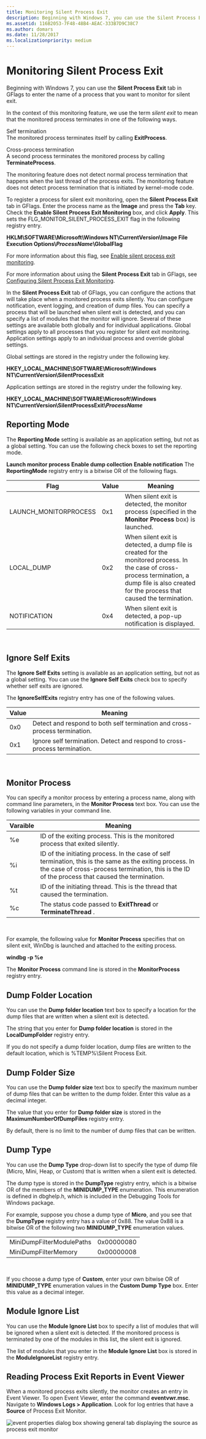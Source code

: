 ```yaml
---
title: Monitoring Silent Process Exit
description: Beginning with Windows 7, you can use the Silent Process Exit tab in GFlags to enter the name of a process that you want to monitor for silent exit.
ms.assetid: 116B2053-7F48-48B4-AEAC-333B7D9C38C7
ms.author: domars
ms.date: 11/28/2017
ms.localizationpriority: medium
---
```


# Monitoring Silent Process Exit


Beginning with Windows 7, you can use the **Silent Process Exit** tab in GFlags to enter the name of a process that you want to monitor for silent exit.

In the context of this monitoring feature, we use the term *silent exit* to mean that the monitored process terminates in one of the following ways.

<span id="Self_termination"></span><span id="self_termination"></span><span id="SELF_TERMINATION"></span>Self termination  
The monitored process terminates itself by calling **ExitProcess**.

<span id="Cross-process_termination"></span><span id="cross-process_termination"></span><span id="CROSS-PROCESS_TERMINATION"></span>Cross-process termination  
A second process terminates the monitored process by calling **TerminateProcess**.

The monitoring feature does not detect normal process termination that happens when the last thread of the process exits. The monitoring feature does not detect process termination that is initiated by kernel-mode code.

To register a process for silent exit monitoring, open the **Silent Process Exit** tab in GFlags. Enter the process name as the **Image** and press the **Tab** key. Check the **Enable Silent Process Exit Monitoring** box, and click **Apply**. This sets the FLG\_MONITOR\_SILENT\_PROCESS\_EXIT flag in the following registry entry.

**HKLM\\SOFTWARE\\Microsoft\\Windows NT\\CurrentVersion\\Image File Execution Options\\*ProcessName*\\GlobalFlag**

For more information about this flag, see [Enable silent process exit monitoring](enable-silent-process-exit-monitoring.md).

For more information about using the **Silent Process Exit** tab in GFlags, see [Configuring Silent Process Exit Monitoring](setting-and-clearing-flags-for-silent-process-exit.md).

In the **Silent Process Exit** tab of GFlags, you can configure the actions that will take place when a monitored process exits silently. You can configure notification, event logging, and creation of dump files. You can specify a process that will be launched when silent exit is detected, and you can specify a list of modules that the monitor will ignore. Several of these settings are available both globally and for individual applications. Global settings apply to all processes that you register for silent exit monitoring. Application settings apply to an individual process and override global settings.

Global settings are stored in the registry under the following key.

**HKEY\_LOCAL\_MACHINE\\SOFTWARE\\Microsoft\\Windows NT\\CurrentVersion\\SilentProcessExit**

Application settings are stored in the registry under the following key.

**HKEY\_LOCAL\_MACHINE\\SOFTWARE\\Microsoft\\Windows NT\\CurrentVersion\\SilentProcessExit\\*ProcessName***

## <span id="Reporting_Mode"></span><span id="reporting_mode"></span><span id="REPORTING_MODE"></span>Reporting Mode


The **Reporting Mode** setting is available as an application setting, but not as a global setting. You can use the following check boxes to set the reporting mode.

**Launch monitor process**
**Enable dump collection**
**Enable notification**
The **ReportingMode** registry entry is a bitwise OR of the following flags.

| Flag                   | Value | Meaning                                                                                                                                                                                            |
|------------------------|-------|----------------------------------------------------------------------------------------------------------------------------------------------------------------------------------------------------|
| LAUNCH\_MONITORPROCESS | 0x1   | When silent exit is detected, the monitor process (specified in the **Monitor Process** box) is launched.                                                                                          |
| LOCAL\_DUMP            | 0x2   | When silent exit is detected, a dump file is created for the monitored process. In the case of cross-process termination, a dump file is also created for the process that caused the termination. |
| NOTIFICATION           | 0x4   | When silent exit is detected, a pop-up notification is displayed.                                                                                                                                  |

 

## <span id="Ignore_Self_Exits"></span><span id="ignore_self_exits"></span><span id="IGNORE_SELF_EXITS"></span>Ignore Self Exits


The **Ignore Self Exits** setting is available as an application setting, but not as a global setting. You can use the **Ignore Self Exits** check box to specify whether self exits are ignored.

The **IgnoreSelfExits** registry entry has one of the following values.

| Value | Meaning                                                                    |
|-------|----------------------------------------------------------------------------|
| 0x0   | Detect and respond to both self termination and cross-process termination. |
| 0x1   | Ignore self termination. Detect and respond to cross-process termination.  |

 

## <span id="Monitor_Process"></span><span id="monitor_process"></span><span id="MONITOR_PROCESS"></span>Monitor Process


You can specify a monitor process by entering a process name, along with command line parameters, in the **Monitor Process** text box. You can use the following variables in your command line.

| Varaible | Meaning                                                                                                                                                                                                      |
|----------|--------------------------------------------------------------------------------------------------------------------------------------------------------------------------------------------------------------|
| %e       | ID of the exiting process. This is the monitored process that exited silently.                                                                                                                               |
| %i       | ID of the initiating process. In the case of self termination, this is the same as the exiting process. In the case of cross-process termination, this is the ID of the process that caused the termination. |
| %t       | ID of the initiating thread. This is the thread that caused the termination.                                                                                                                                  |
| %c       | The status code passed to **ExitThread** or **TerminateThread** .                                                                                                                                            |

 

For example, the following value for **Monitor Process** specifies that on silent exit, WinDbg is launched and attached to the exiting process.

**windbg -p %e**

The **Monitor Process** command line is stored in the **MonitorProcess** registry entry.

## <span id="Dump_Folder_Location"></span><span id="dump_folder_location"></span><span id="DUMP_FOLDER_LOCATION"></span>Dump Folder Location


You can use the **Dump folder location** text box to specify a location for the dump files that are written when a silent exit is detected.

The string that you enter for **Dump folder location** is stored in the **LocalDumpFolder** registry entry.

If you do not specify a dump folder location, dump files are written to the default location, which is %TEMP%\\Silent Process Exit.

## <span id="Dump_Folder_Size"></span><span id="dump_folder_size"></span><span id="DUMP_FOLDER_SIZE"></span>Dump Folder Size


You can use the **Dump folder size** text box to specify the maximum number of dump files that can be written to the dump folder. Enter this value as a decimal integer.

The value that you enter for **Dump folder size** is stored in the **MaximumNumberOfDumpFiles** registry entry.

By default, there is no limit to the number of dump files that can be written.

## <span id="Dump_Type"></span><span id="dump_type"></span><span id="DUMP_TYPE"></span>Dump Type


You can use the **Dump Type** drop-down list to specify the type of dump file (Micro, Mini, Heap, or Custom) that is written when a silent exit is detected.

The dump type is stored in the **DumpType** registry entry, which is a bitwise OR of the members of the **MINIDUMP\_TYPE** enumeration. This enumeration is defined in dbghelp.h, which is included in the Debugging Tools for Windows package.

For example, suppose you chose a dump type of **Micro**, and you see that the **DumpType** registry entry has a value of 0x88. The value 0x88 is a bitwise OR of the following two **MINIDUMP\_TYPE** enumeration values.

|                           |            |
|---------------------------|------------|
| MiniDumpFilterModulePaths | 0x00000080 |
| MiniDumpFilterMemory      | 0x00000008 |

 

If you choose a dump type of **Custom**, enter your own bitwise OR of **MINIDUMP\_TYPE** enumeration values in the **Custom Dump Type** box. Enter this value as a decimal integer.

## <span id="Module_Ignore_List"></span><span id="module_ignore_list"></span><span id="MODULE_IGNORE_LIST"></span>Module Ignore List


You can use the **Module Ignore List** box to specify a list of modules that will be ignored when a silent exit is detected. If the monitored process is terminated by one of the modules in this list, the silent exit is ignored.

The list of modules that you enter in the **Module Ignore List** box is stored in the **ModuleIgnoreList** registry entry.

## <span id="Reading_Process_Exit_Reports_in_Event_Viewer"></span><span id="reading_process_exit_reports_in_event_viewer"></span><span id="READING_PROCESS_EXIT_REPORTS_IN_EVENT_VIEWER"></span>Reading Process Exit Reports in Event Viewer


When a monitored process exits silently, the monitor creates an entry in Event Viewer. To open Event Viewer, enter the command **eventvwr.msc**. Navigate to **Windows Logs &gt; Application**. Look for log entries that have a **Source** of Process Exit Monitor.

![event properties dialog box showing general tab displaying the source as process exit monitor](images/gflagssilentprocessexit02.png)

 

 





